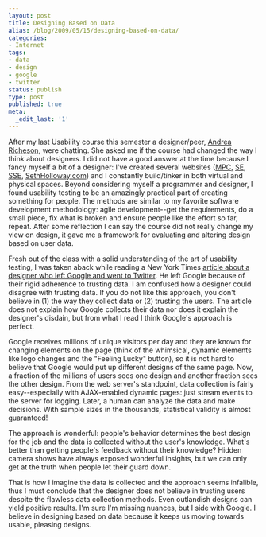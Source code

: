 ```yaml
---
layout: post
title: Designing Based on Data
alias: /blog/2009/05/15/designing-based-on-data/
categories:
- Internet
tags:
- data
- design
- google
- twitter
status: publish
type: post
published: true
meta:
  _edit_last: '1'
---
```

After my last Usability course this semester a designer/peer, <a title="Andrea Richeson" href="https://andrearicheson.org/wordpress/" target="_blank">Andrea Richeson</a>, were chatting. She asked me if the course had changed the way I think about designers. I did not have a good answer at the time because I fancy myself a bit of a designer: I've created several websites (<a title="Mobile and Pervasive Computing @ UT" href="https://mpc.ece.utexas.edu/" target="_blank">MPC</a>, <a title="Software Engineering @ UT" href="https://www.edge.utexas.edu/se/" target="_blank">SE</a>, <a title="Students in Software Engineering @ UT" href="https://www.edge.utexas.edu/se/" target="_blank">SSE</a>, <a title="Seth Holloway Dot Com" href="https://www.sethholloway.com/" target="_blank">SethHolloway.com</a>) and I constantly build/tinker in both virtual and physical spaces. Beyond considering myself a programmer and designer, I found usability testing to be an amazingly practical part of creating something for people. The methods are similar to my favorite software development methodology: agile development--get the requirements, do a small piece, fix what is broken and ensure people like the effort so far, repeat. After some reflection I can say the course did not really change my view on design, it gave me a framework for evaluating and altering design based on user data.

Fresh out of the class with a solid understanding of the art of usability testing, I was taken aback while reading a New York Times <a title="Ping - Design Based on Data" href="https://www.nytimes.com/2009/05/10/business/10ping.html" target="_blank">article about a designer who left Google and went to Twitter</a>. He left Google because of their rigid adherence to trusting data. I am confused how a designer could disagree with trusting data. If you do not like this approach, you don't believe in (1) the way they collect data or (2) trusting the users. The article does not explain how Google collects their data nor does it explain the designer's disdain, but from what I read I think Google's approach is perfect.

Google receives millions of unique visitors per day and they are known for changing elements on the page (think of the whimsical, dynamic elements like logo changes and the "Feeling Lucky" button), so it is not hard to believe that Google would put up different designs of the same page. Now, a fraction of the millions of users sees one design and another fraction sees the other design. From the web server's standpoint, data collection is fairly easy--especially with AJAX-enabled dynamic pages: just stream events to the server for logging. Later, a human can analyze the data and make decisions. With sample sizes in the thousands, statistical validity is almost guaranteed!

The approach is wonderful: people's behavior determines the best design for the job and the data is collected without the user's knowledge. What's better than getting people's feedback without their knowledge? Hidden camera shows have always exposed wonderful insights, but we can only get at the truth when people let their guard down.

That is how I imagine the data is collected and the approach seems infalible, thus I must conclude that the designer does not believe in trusting users despite the flawless data collection methods. Even outlandish designs can yield positive results. I'm sure I'm missing nuances, but I side with Google. I believe in designing based on data because it keeps us moving towards usable, pleasing designs.
